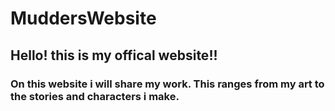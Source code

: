 # MuddersWebsite
## Hello! this is my offical website!!
### On this website i will share my work. This ranges from my art to the stories and characters i make.
